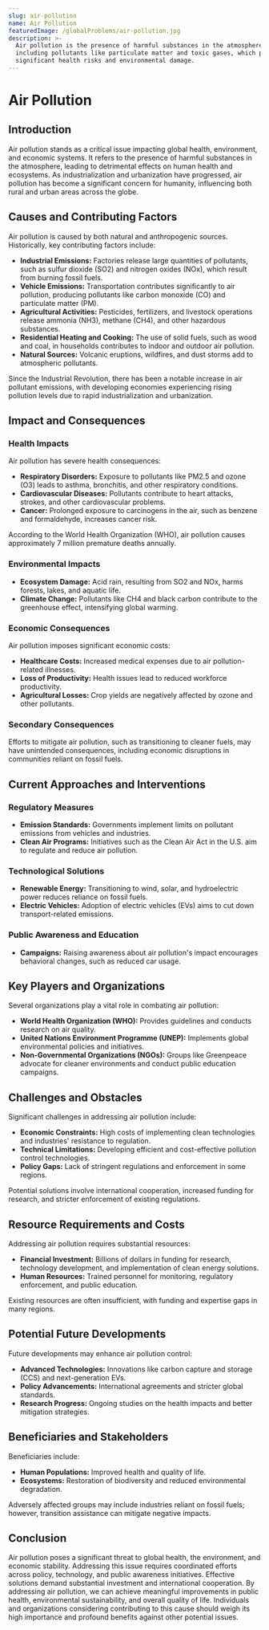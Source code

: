 ```yaml
---
slug: air-pollution
name: Air Pollution
featuredImage: /globalProblems/air-pollution.jpg
description: >-
  Air pollution is the presence of harmful substances in the atmosphere,
  including pollutants like particulate matter and toxic gases, which pose
  significant health risks and environmental damage.
---
```

# Air Pollution

## Introduction

Air pollution stands as a critical issue impacting global health, environment, and economic systems. It refers to the presence of harmful substances in the atmosphere, leading to detrimental effects on human health and ecosystems. As industrialization and urbanization have progressed, air pollution has become a significant concern for humanity, influencing both rural and urban areas across the globe.

## Causes and Contributing Factors

Air pollution is caused by both natural and anthropogenic sources. Historically, key contributing factors include:

- **Industrial Emissions:** Factories release large quantities of pollutants, such as sulfur dioxide (SO2) and nitrogen oxides (NOx), which result from burning fossil fuels.
- **Vehicle Emissions:** Transportation contributes significantly to air pollution, producing pollutants like carbon monoxide (CO) and particulate matter (PM).
- **Agricultural Activities:** Pesticides, fertilizers, and livestock operations release ammonia (NH3), methane (CH4), and other hazardous substances.
- **Residential Heating and Cooking:** The use of solid fuels, such as wood and coal, in households contributes to indoor and outdoor air pollution.
- **Natural Sources:** Volcanic eruptions, wildfires, and dust storms add to atmospheric pollutants.

Since the Industrial Revolution, there has been a notable increase in air pollutant emissions, with developing economies experiencing rising pollution levels due to rapid industrialization and urbanization.

## Impact and Consequences

### Health Impacts

Air pollution has severe health consequences:
- **Respiratory Disorders:** Exposure to pollutants like PM2.5 and ozone (O3) leads to asthma, bronchitis, and other respiratory conditions.
- **Cardiovascular Diseases:** Pollutants contribute to heart attacks, strokes, and other cardiovascular problems.
- **Cancer:** Prolonged exposure to carcinogens in the air, such as benzene and formaldehyde, increases cancer risk.

According to the World Health Organization (WHO), air pollution causes approximately 7 million premature deaths annually.

### Environmental Impacts

- **Ecosystem Damage:** Acid rain, resulting from SO2 and NOx, harms forests, lakes, and aquatic life.
- **Climate Change:** Pollutants like CH4 and black carbon contribute to the greenhouse effect, intensifying global warming.

### Economic Consequences

Air pollution imposes significant economic costs:
- **Healthcare Costs:** Increased medical expenses due to air pollution-related illnesses.
- **Loss of Productivity:** Health issues lead to reduced workforce productivity.
- **Agricultural Losses:** Crop yields are negatively affected by ozone and other pollutants.

### Secondary Consequences

Efforts to mitigate air pollution, such as transitioning to cleaner fuels, may have unintended consequences, including economic disruptions in communities reliant on fossil fuels. 

## Current Approaches and Interventions

### Regulatory Measures

- **Emission Standards:** Governments implement limits on pollutant emissions from vehicles and industries.
- **Clean Air Programs:** Initiatives such as the Clean Air Act in the U.S. aim to regulate and reduce air pollution.

### Technological Solutions

- **Renewable Energy:** Transitioning to wind, solar, and hydroelectric power reduces reliance on fossil fuels.
- **Electric Vehicles:** Adoption of electric vehicles (EVs) aims to cut down transport-related emissions.

### Public Awareness and Education

- **Campaigns:** Raising awareness about air pollution's impact encourages behavioral changes, such as reduced car usage.

## Key Players and Organizations

Several organizations play a vital role in combating air pollution:
- **World Health Organization (WHO):** Provides guidelines and conducts research on air quality.
- **United Nations Environment Programme (UNEP):** Implements global environmental policies and initiatives.
- **Non-Governmental Organizations (NGOs):** Groups like Greenpeace advocate for cleaner environments and conduct public education campaigns.

## Challenges and Obstacles

Significant challenges in addressing air pollution include:
- **Economic Constraints:** High costs of implementing clean technologies and industries' resistance to regulation.
- **Technical Limitations:** Developing efficient and cost-effective pollution control technologies.
- **Policy Gaps:** Lack of stringent regulations and enforcement in some regions.

Potential solutions involve international cooperation, increased funding for research, and stricter enforcement of existing regulations.

## Resource Requirements and Costs

Addressing air pollution requires substantial resources:
- **Financial Investment:** Billions of dollars in funding for research, technology development, and implementation of clean energy solutions.
- **Human Resources:** Trained personnel for monitoring, regulatory enforcement, and public education.

Existing resources are often insufficient, with funding and expertise gaps in many regions.

## Potential Future Developments

Future developments may enhance air pollution control:
- **Advanced Technologies:** Innovations like carbon capture and storage (CCS) and next-generation EVs.
- **Policy Advancements:** International agreements and stricter global standards.
- **Research Progress:** Ongoing studies on the health impacts and better mitigation strategies.

## Beneficiaries and Stakeholders

Beneficiaries include:
- **Human Populations:** Improved health and quality of life.
- **Ecosystems:** Restoration of biodiversity and reduced environmental degradation.

Adversely affected groups may include industries reliant on fossil fuels; however, transition assistance can mitigate negative impacts.

## Conclusion

Air pollution poses a significant threat to global health, the environment, and economic stability. Addressing this issue requires coordinated efforts across policy, technology, and public awareness initiatives. Effective solutions demand substantial investment and international cooperation. By addressing air pollution, we can achieve meaningful improvements in public health, environmental sustainability, and overall quality of life. Individuals and organizations considering contributing to this cause should weigh its high importance and profound benefits against other potential issues.
